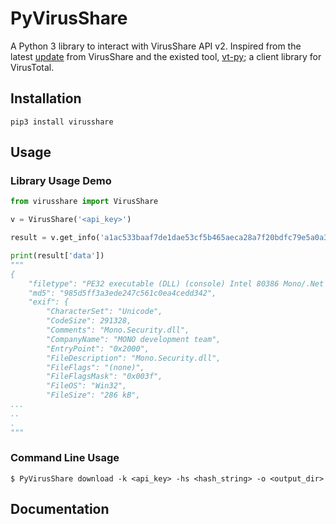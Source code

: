 # PyVirusShare
A Python 3 library to interact with VirusShare API v2. Inspired from the latest [update](https://virusshare.com/whatsnew) from VirusShare and the existed tool, [vt-py](https://github.com/VirusTotal/vt-py); a client library for VirusTotal.

## Installation
```
pip3 install virusshare
```

## Usage
### Library Usage Demo
```python
from virusshare import VirusShare

v = VirusShare('<api_key>')

result = v.get_info('a1ac533baaf7de1dae53cf5b465aeca28a7f20bdfc79e5a0a39437dd728c231f')

print(result['data'])
"""
{
    "filetype": "PE32 executable (DLL) (console) Intel 80386 Mono/.Net assembly, for MS Windows",
    "md5": "985d5ff3a3ede247c561c0ea4cedd342",
    "exif": {
        "CharacterSet": "Unicode",
        "CodeSize": 291328,
        "Comments": "Mono.Security.dll",
        "CompanyName": "MONO development team",
        "EntryPoint": "0x2000",
        "FileDescription": "Mono.Security.dll",
        "FileFlags": "(none)",
        "FileFlagsMask": "0x003f",
        "FileOS": "Win32",
        "FileSize": "286 kB",
...
..
.
"""

```

### Command Line Usage
```
$ PyVirusShare download -k <api_key> -hs <hash_string> -o <output_dir>
```

## Documentation